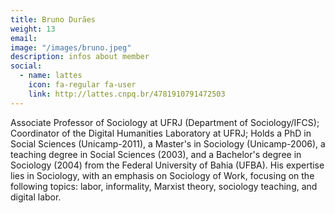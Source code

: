```yaml
---
title: Bruno Durães
weight: 13
email:
image: "/images/bruno.jpeg"
description: infos about member
social:
  - name: lattes
    icon: fa-regular fa-user
    link: http://lattes.cnpq.br/4781910791472503
---
```


Associate Professor of Sociology at UFRJ (Department of Sociology/IFCS); Coordinator of the Digital Humanities Laboratory at UFRJ; Holds a PhD in Social Sciences (Unicamp-2011), a Master's in Sociology (Unicamp-2006), a teaching degree in Social Sciences (2003), and a Bachelor's degree in Sociology (2004) from the Federal University of Bahia (UFBA). His expertise lies in Sociology, with an emphasis on Sociology of Work, focusing on the following topics: labor, informality, Marxist theory, sociology teaching, and digital labor.

